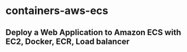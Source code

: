 # containers-aws-ecs


## Deploy a Web Application to Amazon ECS with EC2, Docker, ECR, Load balancer


